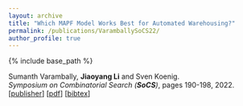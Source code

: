 ```yaml
---
layout: archive
title: "Which MAPF Model Works Best for Automated Warehousing?"
permalink: /publications/VaramballySoCS22/
author_profile: true
---
```


{% include base_path %}

Sumanth Varambally, **Jiaoyang Li** and Sven Koenig.       
<i>Symposium on Combinatorial Search (**SoCS**)</i>, pages 190-198, 2022.   
[[publisher](https://ojs.aaai.org/index.php/SOCS/article/view/21767)]
[[pdf](https://jiaoyang-li.github.io/files/2022-SoCS-model.pdf)]
[<a href="javascript:void(0)" onclick="(function(target, id) { if ($('#' + id).css('display') == 'block') { $('#' + id).hide('fast'); $(target).text('bibtex') } else { $('#' + id).show('fast'); $(target).text('bibtex▲') } })(this, 'bibtex-VaramballySoCS22');">bibtex</a>]
<div id="bibtex-VaramballySoCS22" style="display:none">
<pre>@inproceedings{VaramballySoCS22,
  author    = {Sumanth Varambally and Jiaoyang Li and Sven Koenig},
  title     = {Which {MAPF} Model Works Best for Automated Warehousing?},
  booktitle = {Proceedings of the Symposium on Combinatorial Search (SoCS)},
  pages     = {190--198},
  year      = {2022}
}
</pre></div> 
